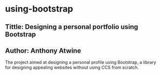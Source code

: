 # using-bootstrap
## Tittle: Designing a personal portfolio using Bootstrap
## Author: Anthony Atwine

The project aimed at designing a personal profile using Bootstrap, a library for designing appealing websites without using CCS from scratch.
